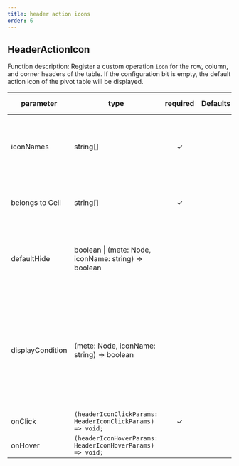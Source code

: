 ```yaml
---
title: header action icons
order: 6
---
```


## HeaderActionIcon

Function description: Register a custom operation `icon` for the row, column, and corner headers of the table. If the configuration bit is empty, the default action icon of the pivot table will be displayed.

| parameter        | type                                                      | required | Defaults | Functional description                                                                                                                                                    | Version                                                                                     |
| ---------------- | --------------------------------------------------------- | :------: | -------- | ------------------------------------------------------------------------------------------------------------------------------------------------------------------------- | ------------------------------------------------------------------------------------------- |
| iconNames        | string\[]                                                 |     ✓    |          | The name of the registered icon, or the name of the icon registered by the user through customSVGIcons                                                                    |                                                                                             |
| belongs to Cell  | string\[]                                                 |     ✓    |          | The cell names that need to add operation icons cornerCell, colCell, rowCell                                                                                              |                                                                                             |
| defaultHide      | boolean \| (mete: Node, iconName: string) => boolean      |          |          | Whether to hide by default, if it is true, it will be displayed after hover; if false, it will always be displayed                                                        | `1.26.0` supports configuration as a function                                               |
| displayCondition | (mete: Node, iconName: string) => boolean                 |          |          | Display filter conditions, user-defined which levels or cells need to display icons through this callback function. All icons that return true will be shown to the user. | `1.26.0` returns the `iconName` and presses a single icon to control the display and hiding |
| onClick          | `(headerIconClickParams: HeaderIconClickParams) => void;` |     ✓    |          |                                                                                                                                                                           | `1.26.0`                                                                                    |
| onHover          | `(headerIconHoverParams: HeaderIconHoverParams) => void;` |          |          |                                                                                                                                                                           | `1.26.0`                                                                                    |

